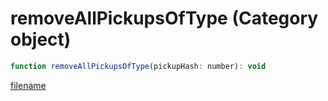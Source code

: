 # removeAllPickupsOfType (Category object)

```js
function removeAllPickupsOfType(pickupHash: number): void
```

[filename](removeAllPickupsOfType_m.md ':include')